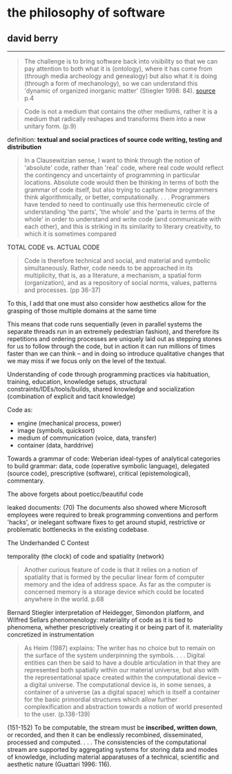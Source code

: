 # the philosophy of software

## david berry

---

> The challenge is to bring software back into visibility so that we can pay attention to both what it is (ontology), where it has come from (through media archeology and genealogy) but also what it is doing (through a form of mechanology), so we can understand this 'dynamic of organized inorganic matter' (Stiegler 1998: 84). [source](http://tapoc.sourceforge.net/progress/2012/06/notes_for_berry-philosophy_of_software.html) p.4

> Code is not a medium that contains the other mediums, rather it is a medium that radically reshapes and transforms them into a new unitary form. (p.9)

definition: **textual and social practices of source code writing, testing and distribution**

> In a Clausewitzian sense, I want to think through the notion of 'absolute' code, rather than 'real' code, where real code would reflect the contingency and uncertainty of programming in particular locations. Absolute code would then be thinking in terms of both the grammar of code itself, but also trying to capture how programmers think algorithmically, or better, computationally. . . . Programmers have tended to need to continually use this hermeneutic circle of understanding 'the parts', 'the whole' and the 'parts in terms of the whole' in order to understand and write code (and communicate with each other), and this is striking in its similarity to literary creativity, to which it is sometimes compared

TOTAL CODE vs. ACTUAL CODE

> Code is therefore technical and social, and material and symbolic simultaneously. Rather, code needs to be approached in its multiplicity, that is, as a literature, a mechanism, a spatial form (organization), and as a repository of social norms, values, patterns and processes. (pp 36-37)

To this, I add that one must also consider how aesthetics allow for the grasping of those multiple domains at the same time

This means that code runs sequentially (even in parallel systems the separate threads run in an extremely pedestrian fashion), and therefore its repetitions and ordering processes are uniquely laid out as stepping stones for us to follow through the code, but in action it can run millions of times faster than we can think – and in doing so introduce qualitative changes that we may miss if we focus only on the level of the textual.

Understanding of code through programming practices via habituation, training, education, knowledge setups, structural constraints/IDEs/tools/builds, shared knowledge and socialization (combination of explicit and tacit knowledge)

Code as:

- engine (mechanical process, power)
- image (symbols, quicksort)
- medium of communication (voice, data, transfer)
- container (data, harddrive)

Towards a grammar of code: Weberian ideal-types of analytical categories to build grammar: data, code (operative symbolic language), delegated (source code), prescriptive (software), critical (epistemological), commentary.

The above forgets about poeticc/beautiful code

leaked documents: (70) The documents also showed where Microsoft employees were required to break programming conventions and perform 'hacks', or inelegant software fixes to get around stupid, restrictive or problematic bottlenecks in the existing codebase.

The Underhanded C Contest

temporality (the clock) of code and spatiality (network)

> Another curious feature of code is that it relies on a notion of spatiality that is formed by the peculiar linear form of computer memory and the idea of address space. As far as the computer is concerned memory is a storage device which could be located anywhere in the world. p.68

Bernard Stiegler interpretation of Heidegger, Simondon platform, and Wilfred Sellars phenomenology: materiality of code as it is tied to phenomena, whether prescriptively creating it or being part of it. materiality concretized in instrumentation

> As Heim (1987) explains: The writer has no choice but to remain on the surface of the system underpinning the symbols. . . . Digital entities can then be said to have a double articulation in that they are represented both spatially within our material universe, but also with the representational space created within the computational device – a digital universe. The computational device is, in some senses, a container of a universe (as a digital space) which is itself a container for the basic primordial structures which allow further complexification and abstraction towards a notion of world presented to the user. (p.138-139)

(151-152) To be computable, the stream must be **inscribed, written down**, or recorded, and then it can be endlessly recombined, disseminated, processed and computed. . . . The consistencies of the computational stream are supported by aggregating systems for storing data and modes of knowledge, including material apparatuses of a technical, scientific and aesthetic nature (Guattari 1996: 116).